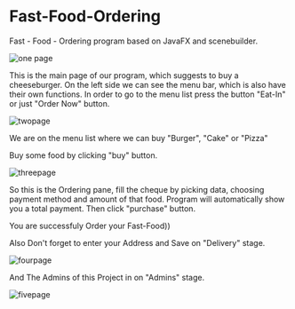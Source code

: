 # Fast-Food-Ordering
Fast - Food - Ordering program based on JavaFX and scenebuilder.

![one page](https://user-images.githubusercontent.com/73636880/117566328-e87e9880-b0d7-11eb-911f-355c8eb465e5.PNG)

This is the main page of our program, which suggests to buy a cheeseburger.
On the left side we can see the menu bar, which is also have their own functions.
In order to go to the menu list press the button "Eat-In" or just "Order Now" button.

![twopage](https://user-images.githubusercontent.com/73636880/117566484-9f7b1400-b0d8-11eb-8b99-d54d543c943f.PNG)

We are on the menu list where we can buy "Burger", "Cake" or "Pizza"

Buy some food by clicking "buy" button.

![threepage](https://user-images.githubusercontent.com/73636880/117566584-465fb000-b0d9-11eb-91d9-27105474e85b.PNG)

So this is the Ordering pane, fill the cheque by picking data, choosing payment method and amount of that food.
Program will automatically show you a total payment.
Then click "purchase" button.

You are successfuly Order your Fast-Food))

Also Don't forget to enter your Address and Save on "Delivery" stage.

![fourpage](https://user-images.githubusercontent.com/73636880/117566757-62b01c80-b0da-11eb-928b-5dc4849f9d78.PNG)

And The Admins of this Project in on "Admins" stage.

![fivepage](https://user-images.githubusercontent.com/73636880/117567135-72c8fb80-b0dc-11eb-8e18-1a59b1908de3.PNG)





